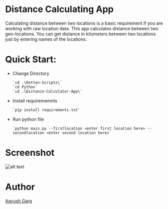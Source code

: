 # Distance Calculating App
Calculating distance between two locations is a basic requirement if you are working with raw location data. This app calculates distance between two geo-locations. You can get distance in kilometers between two locations just by entering names of the locations.

# Quick Start:
  
- Change Directory

      `cd .\Rotten-Scripts\`
      `cd Python`
      `cd .\Distance-Calculator-App\`
      
- Install requirememnts

      `pip install requirements.txt`
      
- Run python file

      `python main.py --firstlocation <enter first location here> --secondlocation <enter second location here>`
      
# Screenshot

![alt text](https://imgur.com/a/fz13QZU)

# Author
[Aayush Garg](https://github.com/Aayush-hub)
